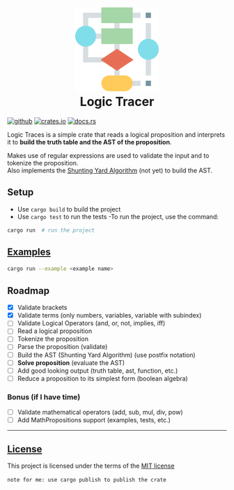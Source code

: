 <h1 align="center">
    <!-- <img src="resources/img/hex.gif" alt="Algorithm" width="192"> -->
    <img src="resources/img/algorithm.png" alt="Algorithm" width="192">
    <div align="center">Logic Tracer</div>
</h1>

[<img alt="github" src="https://img.shields.io/badge/github-Yrrrrrf%2Flogic__tracer-58A6FF?style=for-the-badge&logo=github" height="24">](https://github.com/Yrrrrrf/logic_tracer)
[<img alt="crates.io" src="https://img.shields.io/crates/v/logic_tracer.svg?style=for-the-badge&logo=rust" height="24">](https://crates.io/crates/logic_tracer)
[<img alt="docs.rs" src="https://img.shields.io/badge/docs.rs-logic__tracer-66c2a5?style=for-the-badge&labelColor=555555" height="24">](https://docs.rs/logic_tracer)

Logic Traces is a simple crate that reads a logical proposition and interprets it to **build the truth table and the AST of the proposition**.  

Makes use of regular expressions are used to validate the input and to tokenize the proposition.  
Also implements the [Shunting Yard Algorithm](https://en.wikipedia.org/wiki/Shunting-yard_algorithm) (not yet) to build the AST.

## Setup
- Use `cargo build` to build the project
- Use `cargo test` to run the tests
-To run the project, use the command:
```bash
cargo run  # run the project
```

## [Examples](./examples/README.md)

```bash
cargo run --example <example name>
```

## Roadmap
- [x] Validate brackets
- [x] Validate terms (only numbers, variables, variable with subindex)
- [ ] Validate Logical Operators (and, or, not, implies, iff)
- [ ] Read a logical proposition
- [ ] Tokenize the proposition
- [ ] Parse the proposition (validate)
- [ ] Build the AST (Shunting Yard Algorithm) (use postfix notation)
- [ ] **Solve proposition** (evaluate the AST)
- [ ] Add good looking output (truth table, ast, function, etc.)
- [ ] Reduce a proposition to its simplest form (boolean algebra) 

### Bonus (if I have time)
- [ ] Validate mathematical operators (add, sub, mul, div, pow)
- [ ] Add MathPropositions support (examples, tests, etc.)

----

## [License](LICENSE)

This project is licensed under the terms of the [MIT license](./LICENSE)

`note for me: use cargo publish to publish the crate`
